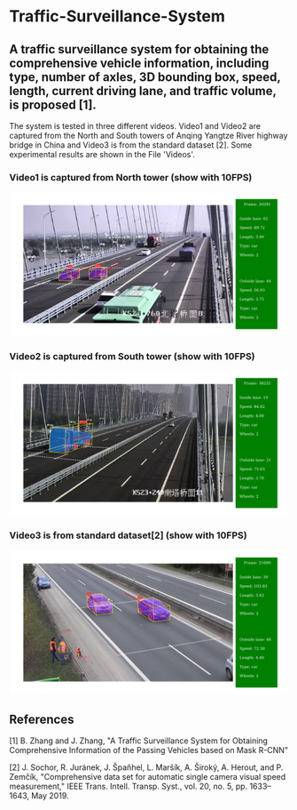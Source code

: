 # Traffic-Surveillance-System

## A traffic surveillance system for obtaining the comprehensive vehicle information, including type, number of axles, 3D bounding box, speed, length, current driving lane, and traffic volume, is proposed [1].

  The system is tested in three different videos. Video1 and Video2 are captured from the North and South towers of Anqing Yangtze River highway bridge in China and Video3 is from the standard dataset [2]. Some experimental results are shown in the File 'Videos'. 


### Video1 is captured from North tower (show with 10FPS)
![image1](https://github.com/BondDeep/Traffic-Surveillance-System/blob/master/Images/Image1.png)

### Video2 is captured from South tower (show with 10FPS)
![image2](https://github.com/BondDeep/Traffic-Surveillance-System/blob/master/Images/Image2.png)

### Video3 is from standard dataset[2] (show with 10FPS)
![image3](https://github.com/BondDeep/Traffic-Surveillance-System/blob/master/Images/Image3.png) 



## References
[1] B. Zhang and J. Zhang, "A Traffic Surveillance System for Obtaining Comprehensive Information of the Passing Vehicles based on Mask R-CNN"

[2] J. Sochor, R. Juránek, J. Špaňhel, L. Maršík, A. Široký, A. Herout, and P. Zemčík, "Comprehensive data set for automatic single camera visual speed measurement," IEEE Trans. Intell. Transp. Syst., vol. 20, no. 5, pp. 1633–1643, May 2019.
